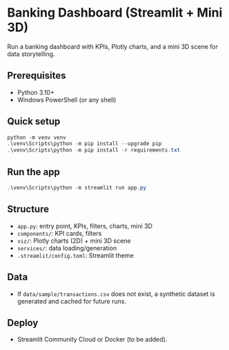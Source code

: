# Banking Dashboard (Streamlit + Mini 3D)

Run a banking dashboard with KPIs, Plotly charts, and a mini 3D scene for data storytelling.

## Prerequisites
- Python 3.10+
- Windows PowerShell (or any shell)

## Quick setup
```powershell
python -m venv venv
.\venv\Scripts\python -m pip install --upgrade pip
.\venv\Scripts\python -m pip install -r requirements.txt
```

## Run the app
```powershell
.\venv\Scripts\python -m streamlit run app.py
```

## Structure
- `app.py`: entry point, KPIs, filters, charts, mini 3D
- `components/`: KPI cards, filters
- `viz/`: Plotly charts (2D) + mini 3D scene
- `services/`: data loading/generation
- `.streamlit/config.toml`: Streamlit theme

## Data
- If `data/sample/transactions.csv` does not exist, a synthetic dataset is generated and cached for future runs.

## Deploy
- Streamlit Community Cloud or Docker (to be added).
